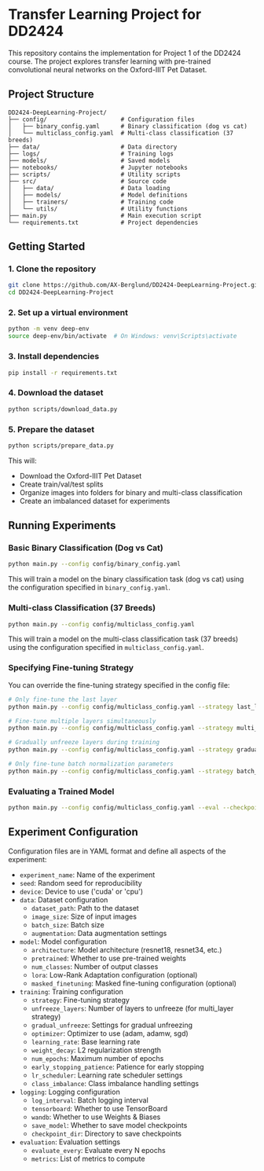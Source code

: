 # Transfer Learning Project for DD2424

This repository contains the implementation for Project 1 of the DD2424 course. The project explores transfer learning with pre-trained convolutional neural networks on the Oxford-IIIT Pet Dataset.

## Project Structure

```
DD2424-DeepLearning-Project/
├── config/                     # Configuration files
│   ├── binary_config.yaml      # Binary classification (dog vs cat)
│   └── multiclass_config.yaml  # Multi-class classification (37 breeds)
├── data/                       # Data directory
├── logs/                       # Training logs
├── models/                     # Saved models
├── notebooks/                  # Jupyter notebooks
├── scripts/                    # Utility scripts
├── src/                        # Source code
│   ├── data/                   # Data loading
│   ├── models/                 # Model definitions
│   ├── trainers/               # Training code
│   └── utils/                  # Utility functions
├── main.py                     # Main execution script
└── requirements.txt            # Project dependencies
```

## Getting Started

### 1. Clone the repository

```bash
git clone https://github.com/AX-Berglund/DD2424-DeepLearning-Project.git
cd DD2424-DeepLearning-Project
```

### 2. Set up a virtual environment

```bash
python -m venv deep-env
source deep-env/bin/activate  # On Windows: venv\Scripts\activate
```

### 3. Install dependencies

```bash
pip install -r requirements.txt
```

### 4. Download the dataset

```bash
python scripts/download_data.py
```

### 5. Prepare the dataset

```bash
python scripts/prepare_data.py
```

This will:
- Download the Oxford-IIIT Pet Dataset
- Create train/val/test splits
- Organize images into folders for binary and multi-class classification
- Create an imbalanced dataset for experiments

## Running Experiments

### Basic Binary Classification (Dog vs Cat)

```bash
python main.py --config config/binary_config.yaml
```

This will train a model on the binary classification task (dog vs cat) using the configuration specified in `binary_config.yaml`.

### Multi-class Classification (37 Breeds)

```bash
python main.py --config config/multiclass_config.yaml
```

This will train a model on the multi-class classification task (37 breeds) using the configuration specified in `multiclass_config.yaml`.

### Specifying Fine-tuning Strategy

You can override the fine-tuning strategy specified in the config file:

```bash
# Only fine-tune the last layer
python main.py --config config/multiclass_config.yaml --strategy last_layer

# Fine-tune multiple layers simultaneously
python main.py --config config/multiclass_config.yaml --strategy multi_layer

# Gradually unfreeze layers during training
python main.py --config config/multiclass_config.yaml --strategy gradual_unfreeze

# Only fine-tune batch normalization parameters
python main.py --config config/multiclass_config.yaml --strategy batch_norm_only
```

### Evaluating a Trained Model

```bash
python main.py --config config/multiclass_config.yaml --eval --checkpoint models/multiclass/best_model.pt
```

## Experiment Configuration

Configuration files are in YAML format and define all aspects of the experiment:

- `experiment_name`: Name of the experiment
- `seed`: Random seed for reproducibility
- `device`: Device to use ('cuda' or 'cpu')
- `data`: Dataset configuration
  - `dataset_path`: Path to the dataset
  - `image_size`: Size of input images
  - `batch_size`: Batch size
  - `augmentation`: Data augmentation settings
- `model`: Model configuration
  - `architecture`: Model architecture (resnet18, resnet34, etc.)
  - `pretrained`: Whether to use pre-trained weights
  - `num_classes`: Number of output classes
  - `lora`: Low-Rank Adaptation configuration (optional)
  - `masked_finetuning`: Masked fine-tuning configuration (optional)
- `training`: Training configuration
  - `strategy`: Fine-tuning strategy
  - `unfreeze_layers`: Number of layers to unfreeze (for multi_layer strategy)
  - `gradual_unfreeze`: Settings for gradual unfreezing
  - `optimizer`: Optimizer to use (adam, adamw, sgd)
  - `learning_rate`: Base learning rate
  - `weight_decay`: L2 regularization strength
  - `num_epochs`: Maximum number of epochs
  - `early_stopping_patience`: Patience for early stopping
  - `lr_scheduler`: Learning rate scheduler settings
  - `class_imbalance`: Class imbalance handling settings
- `logging`: Logging configuration
  - `log_interval`: Batch logging interval
  - `tensorboard`: Whether to use TensorBoard
  - `wandb`: Whether to use Weights & Biases
  - `save_model`: Whether to save model checkpoints
  - `checkpoint_dir`: Directory to save checkpoints
- `evaluation`: Evaluation settings
  - `evaluate_every`: Evaluate every N epochs
  - `metrics`: List of metrics to compute